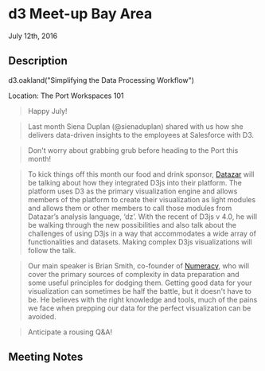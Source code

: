 # d3 Meet-up Bay Area

July 12th, 2016

## Description

d3.oakland("Sim­plifying the Data Processing Workflow")

Location: The Port Workspaces 101

> Happy July!

> Last month Siena Duplan (@sienaduplan) shared with us how she delivers data-driven insights to the employees at Salesforce with D3.

> Don't worry about grabbing grub before heading to the Port this month!

> To kick things off this month our food and drink sponsor, 
> [Datazar](https://www.datazar.com/) will be talking about how they integrated D3js into their platform. 
> The platform uses D3 as the primary visualization engine 
> and allows members of the platform to create their visualization 
> as light modules and allows them or other members to call those modules 
> from Datazar’s analysis language, ‘dz’. 
> With the recent of D3js v 4.0, he will be walking through the new possibilities 
> and also talk about the challenges of using D3js in a way that accommodates 
> a wide array of functionalities and datasets. 
> Making complex D3js visualizations will follow the talk.


> Our main speaker is Brian Smith, co-founder of [Numeracy](https://numeracy.co/), 
> who will cover the primary sources of complexity in data preparation 
> and some useful principles for dodging them.
> Getting good data for your visualization can sometimes be half the battle, 
> but it doesn't have to be. 
> He believes with the right knowledge and tools, 
> much of the pains we face when prepping our data 
> for the perfect visualization can be avoided.

> Anticipate a rousing Q&A!

## Meeting Notes
